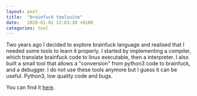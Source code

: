 ```yaml
---
layout: post
title:  "brainfuck toolsuite"
date:   2020-01-01 12:03:30 +0100
categories: tool 
---
```


Two years ago I decided to explore brainfuck language and realised that I needed
some tools to learn it properly. I started by implementing a compiler, which
translate brainfuck code to linux executable, then a interpreter. I also built a
small tool that allows a "conversion" from python3 code to brainfuck, and a 
debugger.
I do not use these tools anymore but I guess it can be useful.
Python3, low quality code and bugs.

You can find it [here](https://github.com/0xstan/brainfuck_toolsuite).
